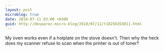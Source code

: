 ```yaml
---
layout: post
microblog: true
date: 2010-07-11 03:00 +0300
guid: http://desparoz.micro.blog/2010/07/11/t18256354011.html
---
```

My oven works even if a hotplate on the stove doesn't. Then why the heck does my scanner refuse to scan when the printer is out of toner?
